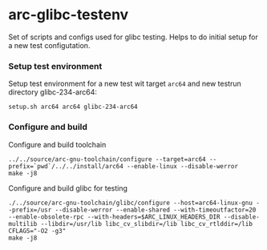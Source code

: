 # arc-glibc-testenv
Set of scripts and configs used for glibc testing.
Helps to do initial setup for a new test configutation.

### Setup test environment
Setup test environment for a new test wit target ```arc64``` and new testrun directory glibc-234-arc64:
```
setup.sh arc64 arc64 glibc-234-arc64
```


### Configure and build

Configure and build toolchain

```
../../source/arc-gnu-toolchain/configure --target=arc64 --prefix=`pwd`/../../install/arc64 --enable-linux --disable-werror
make -j8
```

Configure and build glibc for testing
```
./../source/arc-gnu-toolchain/glibc/configure --host=arc64-linux-gnu --prefix=/usr --disable-werror --enable-shared --with-timeoutfactor=20 --enable-obsolete-rpc --with-headers=$ARC_LINUX_HEADERS_DIR --disable-multilib --libdir=/usr/lib libc_cv_slibdir=/lib libc_cv_rtlddir=/lib CFLAGS="-O2 -g3"
make -j8
```
